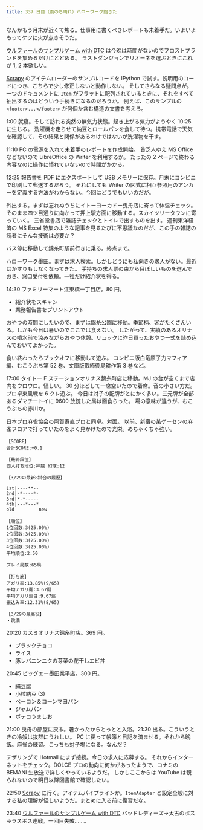 ```yaml
---
title: 337 日目（雨のち晴れ）ハローワーク飽きた
---
```


なんかもう月末が近くて焦る。仕事用に書くべきレポートも未着手だ。いよいよもってケツに火が点きそうだ。

[ウルファールのサンプルゲーム with DTC][bshf21b] は今晩は時間がないのでフロストブランドを集めるだけにとどめる。
ラストダンジョンでリオーネを選ぶときにこれが 1, 2 本欲しい。

[Scrapy] のアイテムローダーのサンプルコードを IPython で試す。説明用のコードにつき、こちらで少し修正しないと動作しない。
そしてさらなる疑問点が。一つのドキュメントに `Item` がフラットに配列されているときに、それをすべて抽出するのはどういう手続きになるのだろうか。
例えば、このサンプルの `<footer>...</footer>` が何個か含む構造の文書を考えろ。

1:00 就寝。そして訪れる突然の無気力状態。起き上がる気力がようやく 10:25 に生じる。
洗濯機を走らせて納豆とロールパンを食して待つ。携帯電話で天気を確認して、その結果と関係があるわけではないが洗濯物を干す。

11:10 PC の電源を入れて未着手のレポートを作成開始。
貧乏人ゆえ MS Office などないので LibreOffice の Writer を利用するか。
たったの 2 ページで終わる内容なのに操作に慣れていないので時間がかかる。

12:25 報告書を PDF にエクスポートして USB メモリーに保存。月末にコンビニで印刷して郵送するだろう。
それにしても Writer の図式に相互参照用のアンカーを定義する方法がわからない。今回はどうでもいいのだが。

外出する。まずは忘れぬうちにイトーヨーカドー曳舟店に寄って体温チェック。
そのまま四ツ目通りに向かって押上駅方面に移動する。スカイツリータウンに寄っていく。
三省堂書店で雑誌チェックとトイレで出すものを出す。
週刊東洋経済の MS Excel 特集のような記事を見るたびに不思議なのだが、この手の雑誌の読者にそんな技術は必要か？

バス停に移動して錦糸町駅前行きに乗る。終点まで。

ハローワーク墨田。まずは求人検索。しかしどうにも私向きの求人がない。最近はかすりもしなくなってきた。
手持ちの求人票の束から目ぼしいものを選んでおき、窓口受付を依頼。一社だけ紹介状を得る。

14:30 ファミリーマート江東橋一丁目店。80 円。

* 紹介状をスキャン
* 業務報告書をプリントアウト

おやつの時間にしたいので、まずは錦糸公園に移動。季節柄、客がたくさんいる。しかも今日は暑いのでここでは食えない。
したがって、実績のあるオリナスの噴水前で涼みながらおやつ休憩。リュックに昨日買ったおやつ一式を詰め込んでおいてよかった。

食い終わったらブックオフに移動して遊ぶ。
コンビニ版白竜原子力マフィア編、むこうぶち第 52 巻、文庫版取締役島耕作第 3 巻など。

17:00 タイトー F ステーションオリナス錦糸町店に移動。MJ の台が空くまで店内をウロウロ。怪しい。
30 分ほどして一席空いたので着席。音の小さい方だ。プロ卓東風戦を 6 クレ遊ぶ。
今日は対子の配牌がとにかく多い。三元牌が全部あるダマチートイに 9600 放銃した局は面食らった。
場の意味が違うが、むこうぶちの赤川か。

日本プロ麻雀協会の阿賀寿直プロと同卓。対面。
以前、新宿の某ゲーセンの麻雀フロアで打っていたのをよく見かけたので光栄。めちゃくちゃ強い。

```text
【SCORE】
合計SCORE:+0.1

【最終段位】
四人打ち段位:神龍 幻球:12

【3/29の最新8試合の履歴】

1st|----**--
2nd|-*----*-
3rd|*-*-----
4th|---*---*
old         new

【順位】
1位回数:3(25.00%)
2位回数:3(25.00%)
3位回数:3(25.00%)
4位回数:3(25.00%)
平均順位:2.50

プレイ局数:65局

【打ち筋】
アガリ率:13.85%(9/65)
平均アガリ翻:3.67翻
平均アガリ巡目:9.67巡
振込み率:12.31%(8/65)

【3/29の最高役】
・跳満
```

20:20 カスミオリナス錦糸町店。369 円。

* ブラックチョコ
* ライス
* 豚レバニンニクの芽菜の花干しエビ丼

20:45 ビッグエー墨田業平店。300 円。

* 絹豆腐
* 小粒納豆 (3)
* ベーコン＆コーンマヨパン
* ジャムパン
* ポテコうましお

21:00 曳舟の部屋に戻る。暑かったからとっとと入浴。21:30 出る。こういうときの冷奴は抜群にうれしい。
PC に戻って帳簿と日記を済ませる。それから晩飯。麻雀の練習。こっちも対子場になる。なんだ？

テザリングで Hotmail にまず接続。今日の求人に応募する。
それからインターネットをチェック。DOLCE プロの動向に何かがあったようで、コナミの BEMANI 生放送で詳しくやっているようだ。
しかしここからは YouTube は観られないので明日以降図書館で確認したい。

22:50 [Scrapy] に行く。アイテムパイプラインか。`ItemAdapter` と設定全般に対する私の理解が怪しいようだ。まとめに入る前に復習だな。

23:40 [ウルファールのサンプルゲーム with DTC][bshf21b] バッドレディーズ→太古のボス→ラスボス連戦。一回目失敗……。

[bshf21b]: https://wodifes.net/game/show/446
[scrapy]: https://scrapy.org/
